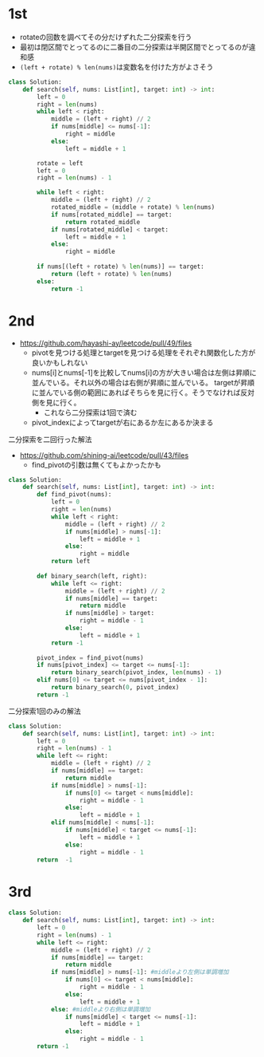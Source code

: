 # 1st 
- rotateの回数を調べてその分だけずれた二分探索を行う
- 最初は閉区間でとってるのに二番目の二分探索は半開区間でとってるのが違和感
- `(left + rotate) % len(nums)`は変数名を付けた方がよさそう
```py
class Solution:
    def search(self, nums: List[int], target: int) -> int:
        left = 0
        right = len(nums)
        while left < right:
            middle = (left + right) // 2
            if nums[middle] <= nums[-1]:
                right = middle
            else:
                left = middle + 1

        rotate = left
        left = 0
        right = len(nums) - 1

        while left < right:
            middle = (left + right) // 2
            rotated_middle = (middle + rotate) % len(nums)
            if nums[rotated_middle] == target:
                return rotated_middle
            if nums[rotated_middle] < target:
                left = middle + 1
            else:
                right = middle
        
        if nums[(left + rotate) % len(nums)] == target:
            return (left + rotate) % len(nums)
        else:
            return -1
```
# 2nd
- https://github.com/hayashi-ay/leetcode/pull/49/files
  - pivotを見つける処理とtargetを見つける処理をそれぞれ関数化した方が良いかもしれない
  - nums[i]とnums[-1]を比較してnums[i]の方が大きい場合は左側は昇順に並んでいる。それ以外の場合は右側が昇順に並んでいる。
targetが昇順に並んでいる側の範囲にあればそちらを見に行く。そうでなければ反対側を見に行く。
      - これなら二分探索は1回で済む
  - pivot_indexによってtargetが右にあるか左にあるか決まる

二分探索を二回行った解法
- https://github.com/shining-ai/leetcode/pull/43/files
  - find_pivotの引数は無くてもよかったかも
```py
class Solution:
    def search(self, nums: List[int], target: int) -> int:
        def find_pivot(nums):
            left = 0
            right = len(nums)
            while left < right:
                middle = (left + right) // 2
                if nums[middle] > nums[-1]:
                    left = middle + 1
                else:
                    right = middle  
            return left
        
        def binary_search(left, right):
            while left <= right:
                middle = (left + right) // 2
                if nums[middle] == target:
                    return middle
                if nums[middle] > target:
                    right = middle - 1
                else:
                    left = middle + 1
            return -1
        
        pivot_index = find_pivot(nums)
        if nums[pivot_index] <= target <= nums[-1]:
            return binary_search(pivot_index, len(nums) - 1)
        elif nums[0] <= target <= nums[pivot_index - 1]:
            return binary_search(0, pivot_index)
        return -1
```

二分探索1回のみの解法
```py
class Solution:
    def search(self, nums: List[int], target: int) -> int:
        left = 0 
        right = len(nums) - 1
        while left <= right:
            middle = (left + right) // 2
            if nums[middle] == target:
                return middle
            if nums[middle] > nums[-1]:
                if nums[0] <= target < nums[middle]:
                    right = middle - 1
                else:
                    left = middle + 1
            elif nums[middle] < nums[-1]:
                if nums[middle] < target <= nums[-1]:
                    left = middle + 1
                else:
                    right = middle - 1
        return  -1
```
# 3rd 
```py
class Solution:
    def search(self, nums: List[int], target: int) -> int:
        left = 0
        right = len(nums) - 1
        while left <= right:
            middle = (left + right) // 2
            if nums[middle] == target:
                return middle
            if nums[middle] > nums[-1]: #middleより左側は単調増加
                if nums[0] <= target < nums[middle]:
                    right = middle - 1
                else:
                    left = middle + 1
            else: #middleより右側は単調増加
                if nums[middle] < target <= nums[-1]:
                    left = middle + 1
                else:
                    right = middle - 1
        return -1
```

